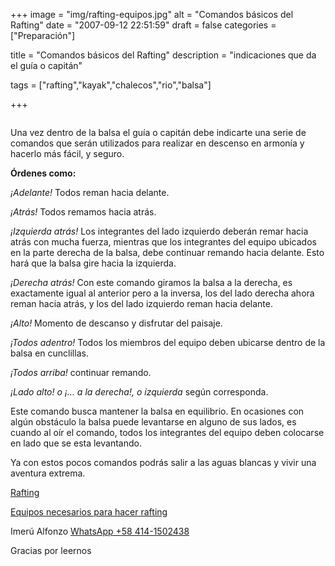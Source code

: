 +++
image = "img/rafting-equipos.jpg" 
alt = "Comandos básicos del Rafting" 
date = "2007-09-12 22:51:59"
draft = false 
categories = ["Preparación"] 

title = "Comandos básicos del Rafting" 
description = "indicaciones que da el guía o capitán" 

tags = ["rafting","kayak","chalecos","rio","balsa"]

+++

![]()

Una vez dentro de la balsa el guí­a o capitán debe indicarte una serie de comandos que serán utilizados para realizar en descenso en armoní­a y hacerlo más fácil, y seguro.

**Órdenes como:**

*¡Adelante!* Todos reman hacia delante.

*¡Atrás!* Todos remamos hacia atrás.

*¡Izquierda atrás!* Los integrantes del lado izquierdo deberán remar hacia atrás con mucha fuerza, mientras que los integrantes del equipo ubicados en la parte derecha de la balsa, debe continuar remando hacia delante. Esto hará que la balsa gire hacia la izquierda. 

*¡Derecha atrás!* Con este comando giramos la balsa a la derecha, es exactamente igual al anterior pero a la inversa, los del lado derecha ahora reman hacia atrás, y los del lado izquierdo reman hacia delante. 

*¡Alto!* Momento de descanso y disfrutar del paisaje.

*¡Todos adentro!* Todos los miembros del equipo deben ubicarse dentro de la balsa en cunclillas.

*¡Todos arriba!* continuar remando.

*¡Lado alto! o ¡... a la derecha!,  o izquierda* según corresponda.

Este comando busca mantener la balsa en equilibrio. En ocasiones con algún obstáculo la balsa puede levantarse en alguno de sus lados, es cuando al oí­r el comando, todos los integrantes del equipo deben colocarse en lado que se esta levantando. 

Ya con estos pocos comandos podrás salir a las aguas blancas y vivir una aventura extrema.


[Rafting](/post/rafting/)

[Equipos necesarios para hacer rafting](/post/equipamento-para-hacer-rafting/)

Imerú Alfonzo [WhatsApp +58 414-1502438](https://wa.me/584141502438)

Gracias por leernos


